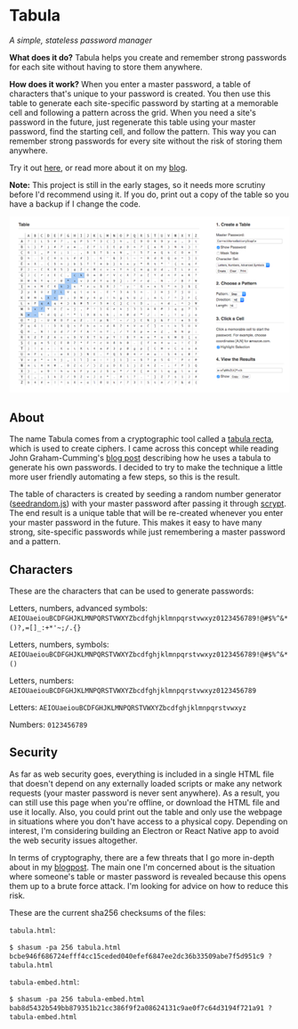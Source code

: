 # Tabula

*A simple, stateless password manager*

**What does it do?** Tabula helps you create and remember strong passwords for each site without having to store them anywhere.

**How does it work?** When you enter a master password, a table of characters that's unique to your password is created. You then use this table to generate each site-specific password by starting at a memorable cell and following a pattern across the grid. When you need a site's password in the future, just regenerate this table using your master password, find the starting cell, and follow the pattern. This way you can remember strong passwords for every site without the risk of storing them anywhere.

Try it out [here](https://pstblog.com/vis/tabula.html), or read more about it on my [blog](https://pstblog.com/XXXXXXXXXXXXXXXX/password-manager).

**Note:** This project is still in the early stages, so it needs more scrutiny before I'd recommend using it.  If you do, print out a copy of the table so you have a backup if I change the code.

![Example Image](example.png) 

## About

The name Tabula comes from a cryptographic tool called a [tabula recta](https://en.wikipedia.org/wiki/Tabula_recta), which is used to create ciphers. I came across this concept while reading John Graham-Cumming's [blog post](http://blog.jgc.org/2010/12/write-your-passwords-down.html) describing how he uses a tabula to generate his own passwords. I decided to try to make the technique a little more user friendly automating a few steps, so this is the result.

The table of characters is created by seeding a random number generator ([seedrandom.js](https://github.com/davidbau/seedrandom)) with your master password after passing it through [scrypt](https://github.com/bitwiseshiftleft/sjcl/blob/master/core/scrypt.js). The end result is a unique table that will be re-created whenever you enter your master password in the future. This makes it easy to have many strong, site-specific passwords while just remembering a master password and a pattern.

## Characters

These are the characters that can be used to generate passwords:

Letters, numbers, advanced symbols: `AEIOUaeiouBCDFGHJKLMNPQRSTVWXYZbcdfghjklmnpqrstvwxyz0123456789!@#$%^&*()?,=[]_:+*'~;/.{}`

Letters, numbers, symbols: `AEIOUaeiouBCDFGHJKLMNPQRSTVWXYZbcdfghjklmnpqrstvwxyz0123456789!@#$%^&*()`

Letters, numbers: `AEIOUaeiouBCDFGHJKLMNPQRSTVWXYZbcdfghjklmnpqrstvwxyz0123456789`

Letters: `AEIOUaeiouBCDFGHJKLMNPQRSTVWXYZbcdfghjklmnpqrstvwxyz`

Numbers: `0123456789`

## Security

As far as web security goes, everything is included in a single HTML file that doesn't depend on any externally loaded scripts or make any network requests (your master password is never sent anywhere). As a result, you can still use this page when you're offline, or download the HTML file and use it locally. Also, you could print out the table and only use the webpage in situations where you don't have access to a physical copy.  Depending on interest, I'm considering building an Electron or React Native app to avoid the web security issues altogether.  

In terms of cryptography, there are a few threats that I go more in-depth about in my [blogpost](https://pstblog.com/XXXXXXXXXXXXXXXX/password-manager).  The main one I'm concerned about is the situation where someone's table or master password is revealed because this opens them up to a brute force attack.  I'm looking for advice on how to reduce this risk.  

These are the current sha256 checksums of the files:

`tabula.html`:
```
$ shasum -pa 256 tabula.html
bcbe946f686724efff4cc15ceded040efef6847ee2dc36b33509abe7f5d951c9 ?tabula.html
```

`tabula-embed.html`:
```
$ shasum -pa 256 tabula-embed.html
bab8d5432b549bb879351b21cc386f9f2a08624131c9ae0f7c64d3194f721a91 ?tabula-embed.html
```
